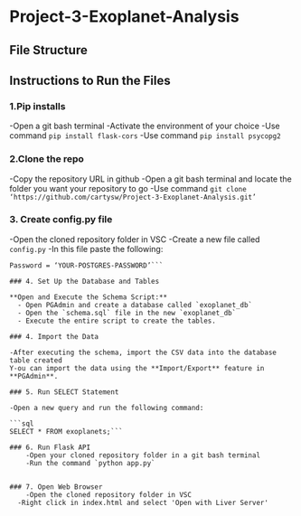 # Project-3-Exoplanet-Analysis
## File Structure


## Instructions to Run the Files
### 1.Pip installs
-Open a git bash terminal
-Activate the environment of your choice
-Use command `pip install flask-cors`
-Use command `pip install psycopg2`
### 2.Clone the repo
-Copy the repository URL in github
-Open a git bash terminal and locate the folder you want your repository to go
-Use command `git clone ‘https://github.com/cartysw/Project-3-Exoplanet-Analysis.git’ `

### 3. Create config.py file
-Open the cloned repository folder in VSC
-Create a new file called `config.py`
-In this file paste the following:
```Username = ‘postgres’ 
Password = ‘YOUR-POSTGRES-PASSWORD’```

### 4. Set Up the Database and Tables

**Open and Execute the Schema Script:**
  - Open PGAdmin and create a database called `exoplanet_db`
  - Open the `schema.sql` file in the new `exoplanet_db`
  - Execute the entire script to create the tables.

### 4. Import the Data

-After executing the schema, import the CSV data into the database table created
Y-ou can import the data using the **Import/Export** feature in **PGAdmin**.

### 5. Run SELECT Statement

-Open a new query and run the following command:

```sql
SELECT * FROM exoplanets;```

### 6. Run Flask API
	-Open your cloned repository folder in a git bash terminal
	-Run the command `python app.py`


### 7. Open Web Browser
	-Open the cloned repository folder in VSC
  -Right click in index.html and select 'Open with Liver Server'
